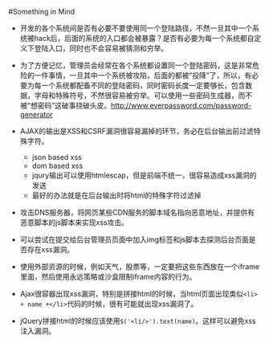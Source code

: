 #Something in Mind

* 开发的各个系统间是否有必要不要使用同一个登陆路径，不然一旦其中一个系统被hack后，后面的系统的入口都会被暴露？是否有必要为每一个系统都自定义下登陆入口，同时也不会容易被猜测和穷举。

* 为了方便记忆，管理员会经常在各个系统都设置同一个登陆密码，这是非常危险的一件事情，一旦其中一个系统被攻陷，后面的都被“投降”了，所以，有必要为每一个系统都配备不同的登陆密码，同时密码长度一定要够长，包含数据，字母和特殊符号，不然很容易被穷举。可以使用一些密码生成器，而不被“想密码”这破事挠破头皮。<a href="http://www.everpassword.com/password-generator" target="_blank">http://www.everpassword.com/password-generator</a>

* AJAX的输出是XSS和CSRF漏洞很容易漏掉的环节，务必在后台输出前过滤特殊字符。
  
   * json based xss
   * dom based xss
   * jqury输出可以使用htmlescap，但是前端不统一，很容易造成xss漏洞的发送
   * 最好的办法就是在后台输出时将html的特殊字符过滤掉

* 攻击DNS服务器，将网页某些CDN服务的脚本域名指向恶意地址，并提供有恶意脚本的js脚本来实现xss攻击。

* 可以尝试在提交给后台管理员页面中加入img标签和js脚本去探测后台页面是否存在xss漏洞。

* 使用外部资源的时候，例如天气，股票等，一定要把这些东西放在一个iframe里面，然后使用永远策略或沙盒限制iframe内容的行为。

* Ajax很容器出现xss漏洞，特别是拼接html的时候，当html页面出现类似`<li> + name +</li>`代码的时候，很有可能就出现xss漏洞了。

* jQuery拼接html的时候应该使用`$('<li/>').text(name)`。这样可以避免xss注入漏洞。
